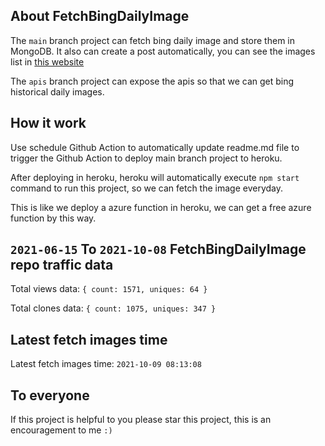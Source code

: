 ## About FetchBingDailyImage

The `main` branch project can fetch bing daily image and store them in MongoDB.
It also can create a post automatically, you can see the images list in [this website](https://oursalbum.netlify.app)

The `apis` branch project can expose the apis so that we can get bing historical daily images.

## How it work

Use schedule Github Action to automatically update readme.md file to trigger the Github Action to deploy main branch project to heroku.

After deploying in heroku, heroku will automatically execute `npm start` command to run this project, so we can fetch the image everyday.

This is like we deploy a azure function in heroku, we can get a free azure function by this way.

## `2021-06-15` To `2021-10-08` FetchBingDailyImage repo traffic data

Total views data: `{ count: 1571, uniques: 64 }`

Total clones data: `{ count: 1075, uniques: 347 }`

## Latest fetch images time

Latest fetch images time: `2021-10-09 08:13:08`

## To everyone

If this project is helpful to you please star this project, this is an encouragement to me `:)`



